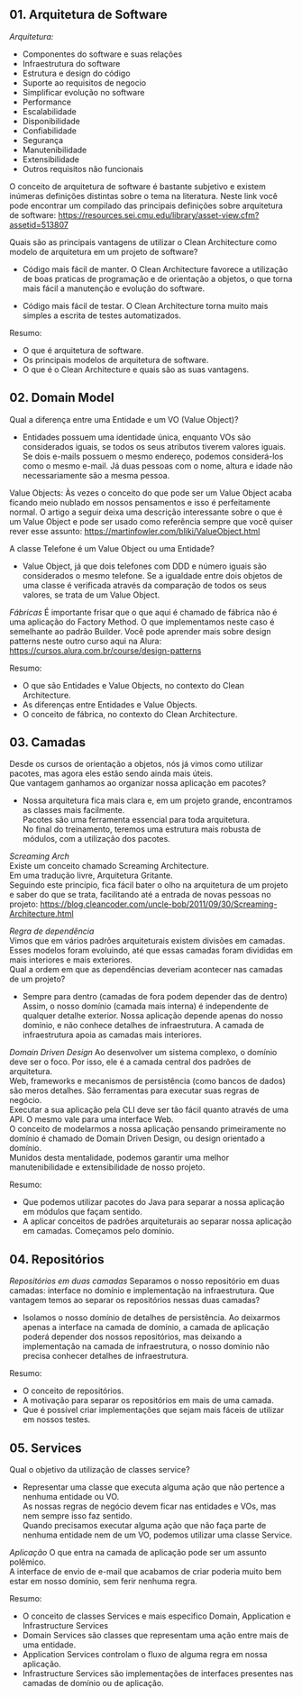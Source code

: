 ## 01. Arquitetura de Software

*Arquitetura:* 
- Componentes do software e suas relações
- Infraestrutura do software
- Estrutura e design do código
- Suporte ao requisitos de negocio
- Simplificar evolução no software
- Performance
- Escalabilidade
- Disponibilidade
- Confiabilidade
- Segurança
- Manutenibilidade
- Extensibilidade
- Outros requisitos não funcionais

O conceito de arquitetura de software é bastante subjetivo e existem inúmeras definições distintas sobre o tema na literatura.
Neste link você pode encontrar um compilado das principais definições sobre arquitetura de software: https://resources.sei.cmu.edu/library/asset-view.cfm?assetid=513807

Quais são as principais vantagens de utilizar o Clean Architecture como modelo de arquitetura em um projeto de software?
- Código mais fácil de manter.
  O Clean Architecture favorece a utilização de boas praticas de programação e de orientação a objetos, o que torna mais fácil a manutenção e evolução do software.

- Código mais fácil de testar.
  O Clean Architecture torna muito mais simples a escrita de testes automatizados.
  
Resumo:
- O que é arquitetura de software.
- Os principais modelos de arquitetura de software.
- O que é o Clean Architecture e quais são as suas vantagens.


## 02. Domain Model

Qual a diferença entre uma Entidade e um VO (Value Object)?
- Entidades possuem uma identidade única, enquanto VOs são considerados iguais, se todos os seus atributos tiverem valores iguais.
  Se dois e-mails possuem o mesmo endereço, podemos considerá-los como o mesmo e-mail. 
  Já duas pessoas com o nome, altura e idade não necessariamente são a mesma pessoa.

Value Objects:
Às vezes o conceito do que pode ser um Value Object acaba ficando meio nublado em nossos pensamentos e isso é perfeitamente normal.
O artigo a seguir deixa uma descrição interessante sobre o que é um Value Object e pode ser usado como referência sempre que você quiser rever esse assunto: https://martinfowler.com/bliki/ValueObject.html


A classe Telefone é um Value Object ou uma Entidade?
- Value Object, já que dois telefones com DDD e número iguais são considerados o mesmo telefone.
  Se a igualdade entre dois objetos de uma classe é verificada através da comparação de todos os seus valores, se trata de um Value Object.

*Fábricas*
É importante frisar que o que aqui é chamado de fábrica não é uma aplicação do Factory Method.
O que implementamos neste caso é semelhante ao padrão Builder.
Você pode aprender mais sobre design patterns neste outro curso aqui na Alura: https://cursos.alura.com.br/course/design-patterns

Resumo:
- O que são Entidades e Value Objects, no contexto do Clean Architecture.
- As diferenças entre Entidades e Value Objects.
- O conceito de fábrica, no contexto do Clean Architecture.


## 03. Camadas

Desde os cursos de orientação a objetos, nós já vimos como utilizar pacotes, mas agora eles estão sendo ainda mais úteis.  
Que vantagem ganhamos ao organizar nossa aplicação em pacotes?  
- Nossa arquitetura fica mais clara e, em um projeto grande, encontramos as classes mais facilmente.  
  Pacotes são uma ferramenta essencial para toda arquitetura.   
  No final do treinamento, teremos uma estrutura mais robusta de módulos, com a utilização dos pacotes.  

*Screaming Arch*  
Existe um conceito chamado Screaming Architecture.   
Em uma tradução livre, Arquitetura Gritante.  
Seguindo este princípio, fica fácil bater o olho na arquitetura de um projeto e saber do que se trata, facilitando até a entrada de novas pessoas no projeto: https://blog.cleancoder.com/uncle-bob/2011/09/30/Screaming-Architecture.html  

*Regra de dependência*  
Vimos que em vários padrões arquiteturais existem divisões em camadas.   
Esses modelos foram evoluindo, até que essas camadas foram divididas em mais interiores e mais exteriores.  
Qual a ordem em que as dependências deveriam acontecer nas camadas de um projeto?  
- Sempre para dentro (camadas de fora podem depender das de dentro)
  Assim, o nosso domínio (camada mais interna) é independente de qualquer detalhe exterior. 
  Nossa aplicação depende apenas do nosso domínio, e não conhece detalhes de infraestrutura. 
  A camada de infraestrutura apoia as camadas mais interiores.

*Domain Driven Design*
Ao desenvolver um sistema complexo, o domínio deve ser o foco. Por isso, ele é a camada central dos padrões de arquitetura.  
Web, frameworks e mecanismos de persistência (como bancos de dados) são meros detalhes. São ferramentas para executar suas regras de negócio.  
Executar a sua aplicação pela CLI deve ser tão fácil quanto através de uma API. O mesmo vale para uma interface Web.  
O conceito de modelarmos a nossa aplicação pensando primeiramente no domínio é chamado de Domain Driven Design, ou design orientado a domínio.   
Munidos desta mentalidade, podemos garantir uma melhor manutenibilidade e extensibilidade de nosso projeto.

Resumo:
- Que podemos utilizar pacotes do Java para separar a nossa aplicação em módulos que façam sentido.
- A aplicar conceitos de padrões arquiteturais ao separar nossa aplicação em camadas.
  Começamos pelo domínio.
  

## 04. Repositórios

*Repositórios em duas camadas*
Separamos o nosso repositório em duas camadas: interface no domínio e implementação na infraestrutura.
Que vantagem temos ao separar os repositórios nessas duas camadas?
- Isolamos o nosso domínio de detalhes de persistência.
  Ao deixarmos apenas a interface na camada de domínio, a camada de aplicação poderá depender dos nossos repositórios, mas deixando a implementação na camada de infraestrutura, o nosso domínio não precisa conhecer detalhes de infraestrutura.
  
Resumo:
- O conceito de repositórios.
- A motivação para separar os repositórios em mais de uma camada.
- Que é possível criar implementações que sejam mais fáceis de utilizar em nossos testes.


## 05. Services

Qual o objetivo da utilização de classes service?  
- Representar uma classe que executa alguma ação que não pertence a nenhuma entidade ou VO.   
  As nossas regras de negócio devem ficar nas entidades e VOs, mas nem sempre isso faz sentido.   
  Quando precisamos executar alguma ação que não faça parte de nenhuma entidade nem de um VO, podemos utilizar uma classe Service.  
  

*Aplicação*
O que entra na camada de aplicação pode ser um assunto polêmico.   
A interface de envio de e-mail que acabamos de criar poderia muito bem estar em nosso domínio, sem ferir nenhuma regra.

Resumo:
- O conceito de classes Services e mais especifico Domain, Application e Infrastructure Services
- Domain Services são classes que representam uma ação entre mais de uma entidade.
- Application Services controlam o fluxo de alguma regra em nossa aplicação.
- Infrastructure Services são implementações de interfaces presentes nas camadas de domínio ou de aplicação.






